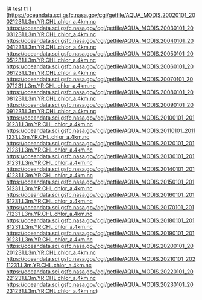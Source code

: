 [# test
t1
](https://oceandata.sci.gsfc.nasa.gov/cgi/getfile/AQUA_MODIS.20020101_20021231.L3m.YR.CHL.chlor_a.4km.nc
https://oceandata.sci.gsfc.nasa.gov/cgi/getfile/AQUA_MODIS.20030101_20031231.L3m.YR.CHL.chlor_a.4km.nc
https://oceandata.sci.gsfc.nasa.gov/cgi/getfile/AQUA_MODIS.20040101_20041231.L3m.YR.CHL.chlor_a.4km.nc
https://oceandata.sci.gsfc.nasa.gov/cgi/getfile/AQUA_MODIS.20050101_20051231.L3m.YR.CHL.chlor_a.4km.nc
https://oceandata.sci.gsfc.nasa.gov/cgi/getfile/AQUA_MODIS.20060101_20061231.L3m.YR.CHL.chlor_a.4km.nc
https://oceandata.sci.gsfc.nasa.gov/cgi/getfile/AQUA_MODIS.20070101_20071231.L3m.YR.CHL.chlor_a.4km.nc
https://oceandata.sci.gsfc.nasa.gov/cgi/getfile/AQUA_MODIS.20080101_20081231.L3m.YR.CHL.chlor_a.4km.nc
https://oceandata.sci.gsfc.nasa.gov/cgi/getfile/AQUA_MODIS.20090101_20091231.L3m.YR.CHL.chlor_a.4km.nc
https://oceandata.sci.gsfc.nasa.gov/cgi/getfile/AQUA_MODIS.20100101_20101231.L3m.YR.CHL.chlor_a.4km.nc
https://oceandata.sci.gsfc.nasa.gov/cgi/getfile/AQUA_MODIS.20110101_20111231.L3m.YR.CHL.chlor_a.4km.nc
https://oceandata.sci.gsfc.nasa.gov/cgi/getfile/AQUA_MODIS.20120101_20121231.L3m.YR.CHL.chlor_a.4km.nc
https://oceandata.sci.gsfc.nasa.gov/cgi/getfile/AQUA_MODIS.20130101_20131231.L3m.YR.CHL.chlor_a.4km.nc
https://oceandata.sci.gsfc.nasa.gov/cgi/getfile/AQUA_MODIS.20140101_20141231.L3m.YR.CHL.chlor_a.4km.nc
https://oceandata.sci.gsfc.nasa.gov/cgi/getfile/AQUA_MODIS.20150101_20151231.L3m.YR.CHL.chlor_a.4km.nc
https://oceandata.sci.gsfc.nasa.gov/cgi/getfile/AQUA_MODIS.20160101_20161231.L3m.YR.CHL.chlor_a.4km.nc
https://oceandata.sci.gsfc.nasa.gov/cgi/getfile/AQUA_MODIS.20170101_20171231.L3m.YR.CHL.chlor_a.4km.nc
https://oceandata.sci.gsfc.nasa.gov/cgi/getfile/AQUA_MODIS.20180101_20181231.L3m.YR.CHL.chlor_a.4km.nc
https://oceandata.sci.gsfc.nasa.gov/cgi/getfile/AQUA_MODIS.20190101_20191231.L3m.YR.CHL.chlor_a.4km.nc
https://oceandata.sci.gsfc.nasa.gov/cgi/getfile/AQUA_MODIS.20200101_20201231.L3m.YR.CHL.chlor_a.4km.nc
https://oceandata.sci.gsfc.nasa.gov/cgi/getfile/AQUA_MODIS.20210101_20211231.L3m.YR.CHL.chlor_a.4km.nc
https://oceandata.sci.gsfc.nasa.gov/cgi/getfile/AQUA_MODIS.20220101_20221231.L3m.YR.CHL.chlor_a.4km.nc
https://oceandata.sci.gsfc.nasa.gov/cgi/getfile/AQUA_MODIS.20230101_20231231.L3m.YR.CHL.chlor_a.4km.nc)
